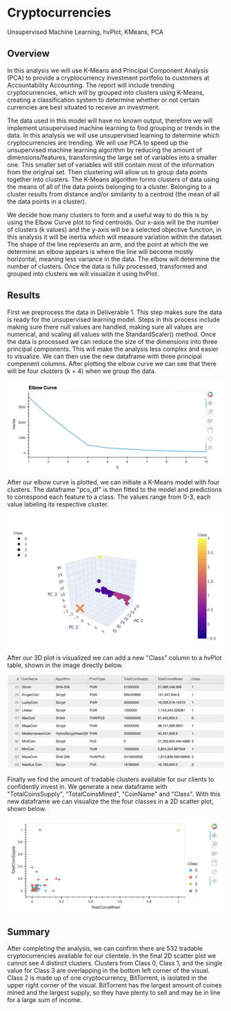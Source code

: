 # Cryptocurrencies
Unsupervised Machine Learning, hvPlot, KMeans, PCA

## Overview
In this analysis we will use K-Means and Principal Component Analysis (PCA) to provide a cryptocurrency investment portfolio to customers at Accountability Accounting. The report will include trending cryptocurrencies, which will by grouped into clusters using K-Means, creating a classification system to determine whether or not certain currencies are best situated to receive an investment. 

The data used in this model will have no known output, therefore we will implement unsupervised machine learning to find grouping or trends in the data. In this analysis we will use unsupervised learning to determine which cryptocurrencies are trending. We will use PCA to speed up the unsupervised machine learning algorithm by reducing the amount of dimensions/features, transforming the large set of variables into a smaller one. This smaller set of variables will still contain most of the information from the original set. Then clustering will allow us to group data points together into clusters. The K-Means algorithm forms clusters of data using the means of all of the data points belonging to a cluster. Belonging to a cluster results from distance and/or similarity to a centroid (the mean of all the data points in a cluster). 

We decide how many clusters to form and a useful way to do this is by using the Elbow Curve plot to find centroids. Our x-axis will be the number of clusters (k values) and the y-axis will be a selected objective function, in this analysis it will be inertia which will measure variation within the dataset. The shape of the line represents an arm, and the point at which the we determine an elbow appears is where the line will become mostly horizontal, meaning less variance in the data. The elbow will determine the number of clusters. Once the data is fully processed, transformed and grouped into clusters we will visualize it using hvPlot. 

## Results
First we preprocess the data in Deliverable 1. This step makes sure the data is ready for the unsupervised learning model. Steps in this process include making sure there null values are handled, making sure all values are numerical, and scaling all values with the StandardScaler() method. Once the data is processed we can reduce the size of the dimensions into three principal components. This will make the analysis less complex and easier to visualize. We can then use the new dataframe with three principal compenent columns. After plotting the elbow curve we can see that there will be four clusters (k = 4) when we group the data. 

![image](images/elbow.png)

After our elbow curve is plotted, we can initiate a K-Means model with four clusters. The dataframe "pcs_df" is then fitted to the model and predictions to correspond each feature to a class. The values range from 0-3, each value labeling its respective cluster.  

![image](images/3d_pca.png)

After our 3D plot is visualized we can add a new "Class" column to a hvPlot table, shown in the image directly below. 

![image](images/hvplot_table.png)

Finally we find the amount of tradable clusters available for our clients to confidently invest in. We generate a new dataframe with "TotalCoinsSupply", "TotalCoinsMined", "CoinName" and "Class". With this new dataframe we can visualize the the four classes in a 2D scatter plot, shown below. 

![image](images/clustered_scat.png)

## Summary
After completing the analysis, we can confirm there are 532 tradable cryptocurrencies available for our clientele. In the final 2D scatter plot we cannot see 4 distinct clusters. Clusters from Class 0, Class 1, and the single value for Class 3 are overlapping in the bottom left corner of the visual.  Class 2 is made up of one cryptocurrency, BitTorrent, is isolated in the upper right corner of the visual. BitTorrent has the largest amount of coines mined and the largest supply, so they have plenty to sell and may be in line for a large sum of income. 
